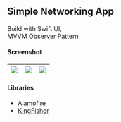 ## Simple Networking App ##

Build with Swift UI,  
MVVM Observer Pattern

#### Screenshot ####
| ![](https://i.imgur.com/6Athvlp.png) | ![](https://i.imgur.com/ltyTwCd.png) | ![](https://i.imgur.com/Cz0GKEI.png) |
| :---: | :---: | :---: |

#### Libraries ###
- [Alamofire](https://cocoapods.org/pods/Alamofire)
- [KingFisher](https://cocoapods.org/pods/Kingfisher)
